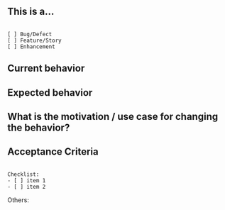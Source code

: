 ## This is a...
<!-- Check one of the following options with "x" -->
<pre><code>
[ ] Bug/Defect
[ ] Feature/Story
[ ] Enhancement
</code></pre>

## Current behavior
<!-- Describe how the issue manifests. -->


## Expected behavior
<!-- Describe what the desired behavior would be. -->


## What is the motivation / use case for changing the behavior?
<!-- Describe the motivation or the concrete use case. -->


## Acceptance Criteria

<pre><code>
Checklist:
- [ ] item 1
- [ ] item 2
</code></pre>


Others:


